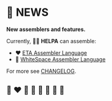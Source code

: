 # 📰 NEWS

**New assemblers and features.**

Currently, 🧑‍🏭 **HELPA** can assemble:
* ❤️ [ETA Assembler Language]((http://www.miketaylor.org.uk/tech/eta/doc/easman.html))
* 🤍 [WhiteSpace Assembler Language](https://helvm.github.io/wsa/intro.html)

[comment]: <> (* 🌈 BrainFuck Assembler Language)
[comment]: <> (* 💛 Funge Assembler Language)
[comment]: <> (* 💚 Piet Assembler Language)
[comment]: <> (* 💙 SubLeq Assembler Language)
[comment]: <> (* 🖤 WMachine Assembler Language)

For more see [CHANGELOG](CHANGELOG.md).

## 🌈 ❤️ 💛 💚 💙 🤍 🖤 🦄
